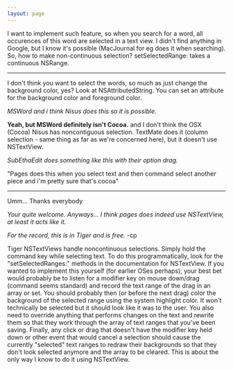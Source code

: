 ```yaml
---
layout: page
---
```




I want to implement such feature, so when you search for a word, all occurences of this word are selected in a text view. I didn't find anything in Google, but I know it's possible (MacJournal for eg does it when searching). So, how to make non-continuous selection?     setSelectedRange: takes a continuous NSRange.

----

I don't think you want to select the words, so much as just change the background color, yes? Look at NSAttributedString. You can set an attribute for the background color and foreground color.

*MSWord and i think Nisus does this so it is possible.* 

**Yeah, but MSWord definitely isn't Cocoa.** and I don't think the OSX (Cocoa) Nisus has noncontiguous selection. TextMate does it (column selection - same thing as far as we're concerned here), but it doesn't use NSTextView.

*SubEthaEdit does something like this with their option drag.*

"Pages does this when you select text and then command select another piece and i'm pretty sure that's cocoa"

----

Umm... Thanks everybody

*Your quite welcome. Anyways... I think pages does indeed use NSTextView, at least it acts like it.*

*For the record, this is in Tiger and is free.* -cp

Tiger NSTextViews handle noncontinuous selections.  Simply hold the command key while selecting text.  To do this programmatically, look for the "setSelectedRanges:" methods in the documentation for NSTextView.  If you wanted to implement this yourself (for earlier OSes perhaps), your best bet would probably be to listen for a modifier key on mouse down/drag (command seems standard) and record the text range of the drag in an array or set.  You should probably then (or before the next drag) color the background of the selected range using the system highlight color.  It won't technically be selected but it should look like it was to the user.  You also need to override anything that performs changes on the text and rewrite them so that they work through the array of text ranges that you've been saving.  Finally, any click or drag that doesn't have the modifier key held down or other event that would cancel a selection should cause the currently "selected" text ranges to redraw their backgrounds so that they don't look selected anymore and the array to be cleared.  This is about the only way I know to do it using NSTextView.
